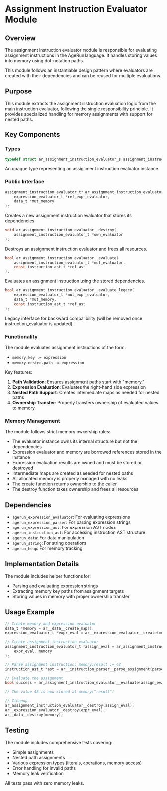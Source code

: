# Assignment Instruction Evaluator Module

## Overview

The assignment instruction evaluator module is responsible for evaluating assignment instructions in the AgeRun language. It handles storing values into memory using dot-notation paths.

This module follows an instantiable design pattern where evaluators are created with their dependencies and can be reused for multiple evaluations.

## Purpose

This module extracts the assignment instruction evaluation logic from the main instruction evaluator, following the single responsibility principle. It provides specialized handling for memory assignments with support for nested paths.

## Key Components

### Types

```c
typedef struct ar_assignment_instruction_evaluator_s assignment_instruction_evaluator_t;
```

An opaque type representing an assignment instruction evaluator instance.

### Public Interface

```c
assignment_instruction_evaluator_t* ar_assignment_instruction_evaluator__create(
    expression_evaluator_t *ref_expr_evaluator,
    data_t *mut_memory
);
```
Creates a new assignment instruction evaluator that stores its dependencies.

```c
void ar_assignment_instruction_evaluator__destroy(
    assignment_instruction_evaluator_t *own_evaluator
);
```
Destroys an assignment instruction evaluator and frees all resources.

```c
bool ar_assignment_instruction_evaluator__evaluate(
    assignment_instruction_evaluator_t *mut_evaluator,
    const instruction_ast_t *ref_ast
);
```
Evaluates an assignment instruction using the stored dependencies.

```c
bool ar_assignment_instruction_evaluator__evaluate_legacy(
    expression_evaluator_t *mut_expr_evaluator,
    data_t *mut_memory,
    const instruction_ast_t *ref_ast
);
```
Legacy interface for backward compatibility (will be removed once instruction_evaluator is updated).

### Functionality

The module evaluates assignment instructions of the form:
- `memory.key := expression`
- `memory.nested.path := expression`

Key features:
1. **Path Validation**: Ensures assignment paths start with "memory."
2. **Expression Evaluation**: Evaluates the right-hand side expression
3. **Nested Path Support**: Creates intermediate maps as needed for nested paths
4. **Ownership Transfer**: Properly transfers ownership of evaluated values to memory

### Memory Management

The module follows strict memory ownership rules:
- The evaluator instance owns its internal structure but not the dependencies
- Expression evaluator and memory are borrowed references stored in the instance
- Expression evaluation results are owned and must be stored or destroyed
- Intermediate maps are created as needed for nested paths
- All allocated memory is properly managed with no leaks
- The create function returns ownership to the caller
- The destroy function takes ownership and frees all resources

## Dependencies

- `agerun_expression_evaluator`: For evaluating expressions
- `agerun_expression_parser`: For parsing expression strings
- `agerun_expression_ast`: For expression AST nodes
- `agerun_instruction_ast`: For accessing instruction AST structure
- `agerun_data`: For data manipulation
- `agerun_string`: For string operations
- `agerun_heap`: For memory tracking

## Implementation Details

The module includes helper functions for:
- Parsing and evaluating expression strings
- Extracting memory key paths from assignment targets
- Storing values in memory with proper ownership transfer

## Usage Example

```c
// Create memory and expression evaluator
data_t *memory = ar__data__create_map();
expression_evaluator_t *expr_eval = ar__expression_evaluator__create(memory, NULL);

// Create assignment instruction evaluator
assignment_instruction_evaluator_t *assign_eval = ar_assignment_instruction_evaluator__create(
    expr_eval, memory
);

// Parse assignment instruction: memory.result := 42
instruction_ast_t *ast = ar__instruction_parser__parse_assignment(parser);

// Evaluate the assignment
bool success = ar_assignment_instruction_evaluator__evaluate(assign_eval, ast);

// The value 42 is now stored at memory["result"]

// Cleanup
ar_assignment_instruction_evaluator__destroy(assign_eval);
ar__expression_evaluator__destroy(expr_eval);
ar__data__destroy(memory);
```

## Testing

The module includes comprehensive tests covering:
- Simple assignments
- Nested path assignments
- Various expression types (literals, operations, memory access)
- Error handling for invalid paths
- Memory leak verification

All tests pass with zero memory leaks.